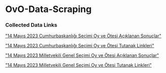 # OvO-Data-Scraping

### Collected Data Links

["14 Mayıs 2023 Cumhurbaşkanlığı Seçimi Oy ve Ötesi Açıklanan Sonuçlar"](https://drive.google.com/file/d/1ucE5IQZeiLNdK-ROgOpF91bXGTfQkljV/view?usp=sharing)

["14 Mayıs 2023 Cumhurbaşkanlığı Seçimi Oy ve Ötesi Tutanak Linkleri"](https://drive.google.com/file/d/1G2lPwNvOp3zi9CdQKA-W8pi0XioGVFBn/view?usp=sharing)

["14 Mayıs 2023 Milletvekili Genel Seçimi Oy ve Ötesi Açıklanan Sonuçlar"](https://drive.google.com/file/d/1cQTRffSD-1hYPj--KoU5ggYRxPh67l-2/view?usp=sharing)

["14 Mayıs 2023 Milletvekili Genel Seçimi Oy ve Ötesi Tutanak Linkleri"](https://drive.google.com/file/d/1q6N6MHOXfHTEGNDpGjTU3CF_TV3v7KPF/view?usp=sharing)